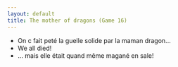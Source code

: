 ```yaml
---
layout: default
title: The mother of dragons (Game 16)
---
```


- On c fait peté la guelle solide par la maman dragon...
- We all died! 
- ... mais elle était quand même magané en sale!